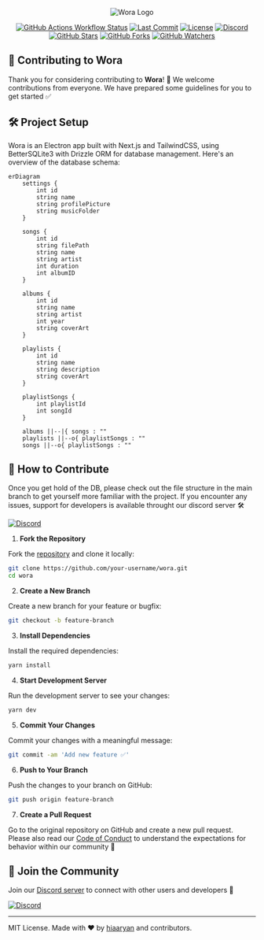 <p align="center">
  <img src="https://github.com/hiaaryan/wora/blob/main/renderer/public/github/Header.png?raw=true" alt="Wora Logo" />
</p>

<p align="center">
  <a href="https://github.com/hiaaryan/wora"><img alt="GitHub Actions Workflow Status" src="https://img.shields.io/github/actions/workflow/status/hiaaryan/wora/release.yml"></a>
  <a href="https://github.com/hiaaryan/wora"><img src="https://img.shields.io/github/last-commit/hiaaryan/wora/main?commit" alt="Last Commit" /></a>
  <a href="LICENSE"><img src="https://img.shields.io/github/license/hiaaryan/wora?license" alt="License" /></a>
  <a href="https://discord.gg/CrAbAYMGCe"><img src="https://dcbadge.limes.pink/api/server/https://discord.gg/CrAbAYMGCe?style=flat" alt="Discord" /></a>
  <a href="https://github.com/hiaaryan/wora/stargazers"><img src="https://img.shields.io/github/stars/hiaaryan/wora?style=flat&stars" alt="GitHub Stars" /></a>
  <a href="https://github.com/hiaaryan/wora/network"><img src="https://img.shields.io/github/forks/hiaaryan/wora?style=flat&forks" alt="GitHub Forks" /></a>
  <a href="https://github.com/hiaaryan/wora/watchers"><img src="https://img.shields.io/github/watchers/hiaaryan/wora?style=flat&watchers" alt="GitHub Watchers" /></a>
</p>


## 🤝 Contributing to Wora

Thank you for considering contributing to **Wora**! 🎉 We welcome contributions from everyone. We have prepared some guidelines for you to get started ✅

## 🛠️ Project Setup

Wora is an Electron app built with Next.js and TailwindCSS, using BetterSQLite3 with Drizzle ORM for database management. Here's an overview of the database schema:

```mermaid
erDiagram
    settings {
        int id
        string name
        string profilePicture
        string musicFolder
    }

    songs {
        int id
        string filePath
        string name
        string artist
        int duration
        int albumID
    }

    albums {
        int id
        string name
        string artist
        int year
        string coverArt
    }

    playlists {
        int id
        string name
        string description
        string coverArt
    }

    playlistSongs {
        int playlistId
        int songId
    }

    albums ||--|{ songs : ""
    playlists ||--o{ playlistSongs : ""
    songs ||--o{ playlistSongs : ""
```

## 🎯 **How to Contribute**

Once you get hold of the DB, please check out the file structure in the main branch to get yourself more familiar with the project. If you encounter any issues, support for developers is available throught our discord server 🛠️

<a href="https://discord.gg/CrAbAYMGCe"><img src="https://dcbadge.limes.pink/api/server/https://discord.gg/CrAbAYMGCe?style=flat" alt="Discord" /></a>

1. **Fork the Repository**

Fork the [repository](https://github.com/hiaaryan/wora) and clone it locally:

```sh
git clone https://github.com/your-username/wora.git
cd wora
```

2. **Create a New Branch**

Create a new branch for your feature or bugfix:

```sh
git checkout -b feature-branch
```

3. **Install Dependencies**

Install the required dependencies:

```sh
yarn install
```

4. **Start Development Server**

Run the development server to see your changes:

```sh
yarn dev
```

5. **Commit Your Changes**

Commit your changes with a meaningful message:

```sh
git commit -am 'Add new feature ✅'
```

6. **Push to Your Branch**

Push the changes to your branch on GitHub:

```sh
git push origin feature-branch
```

7. **Create a Pull Request**

Go to the original repository on GitHub and create a new pull request. Please also read our [Code of Conduct](CODE_OF_CONDUCT.md) to understand the expectations for behavior within our community 🙏

## 💬 Join the Community

Join our [Discord server](https://discord.gg/CrAbAYMGCe) to connect with other users and developers 🤝

<a href="https://discord.gg/CrAbAYMGCe"><img src="https://dcbadge.limes.pink/api/server/https://discord.gg/CrAbAYMGCe?style=flat" alt="Discord"></a>

---

MIT License. Made with ❤️ by [hiaaryan](https://github.com/hiaaryan) and contributors.
